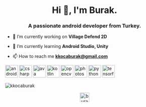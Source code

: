 <h1 align="center">Hi 👋, I'm Burak.</h1>
<h3 align="center">A passionate android developer from Turkey.</h3>

- 🔭 I’m currently working on **Village Defend 2D**

- 🌱 I’m currently learning **Android Studio, Unity**

- 📫 How to reach me **kkocaburak@gmail.com**

<p align="left"><img src="https://devicons.github.io/devicon/devicon.git/icons/android/android-original-wordmark.svg" alt="android" width="40" height="40"/> <img src="https://devicons.github.io/devicon/devicon.git/icons/csharp/csharp-original.svg" alt="csharp" width="40" height="40"/> <img src="https://devicons.github.io/devicon/devicon.git/icons/java/java-original-wordmark.svg" alt="java" width="40" height="40"/> <img src="https://www.vectorlogo.zone/logos/kotlinlang/kotlinlang-icon.svg" alt="kotlin" width="40" height="40"/> <img src="https://www.vectorlogo.zone/logos/opencv/opencv-icon.svg" alt="opencv" width="40" height="40"/> <img src="https://devicons.github.io/devicon/devicon.git/icons/photoshop/photoshop-plain.svg" alt="photoshop" width="40" height="40"/> <img src="https://devicons.github.io/devicon/devicon.git/icons/python/python-original.svg" alt="python" width="40" height="40"/> <img src="https://www.vectorlogo.zone/logos/tensorflow/tensorflow-icon.svg" alt="tensorflow" width="40" height="40"/></p>

<p><img align="center" src="https://github-readme-stats.vercel.app/api/top-langs/?username=kkocaburak&layout=compact&hide=html" alt="kkocaburak" /></p>

<p align="center">
<a href="https://linkedin.com/in/burak karakoca" target="blank"><img align="center" src="https://cdn.jsdelivr.net/npm/simple-icons@3.0.1/icons/linkedin.svg" alt="burak karakoca" height="30" width="30" /></a>
</p>